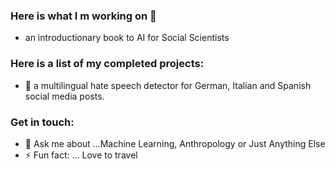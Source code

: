 ### Here is what I m working on 👋

- an introductionary book to AI for Social Scientists

### Here is a list of my completed projects: 

- 🔭 a multilingual hate speech detector for German, Italian and Spanish social media posts.

### Get in touch:  
- 💬 Ask me about ...Machine Learning, Anthropology or Just Anything Else
- ⚡ Fun fact: ... Love to travel 
